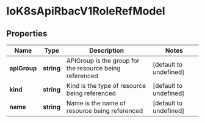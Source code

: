 # IoK8sApiRbacV1RoleRefModel

## Properties

Name | Type | Description | Notes
------------ | ------------- | ------------- | -------------
**apiGroup** | **string** | APIGroup is the group for the resource being referenced | [default to undefined]
**kind** | **string** | Kind is the type of resource being referenced | [default to undefined]
**name** | **string** | Name is the name of resource being referenced | [default to undefined]


